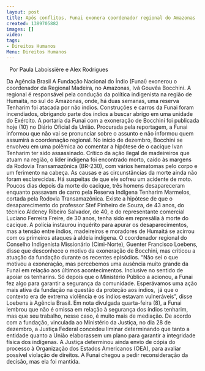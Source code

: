 ```yaml
---
layout: post
title: Após conflitos, Funai exonera coordenador regional do Amazonas
created: 1389705882
images: []
video: 
tags:
- Direitos Humanos
Menu: Direitos Humanos
---
```



 
Por Paula Laboissière e Alex Rodrigues

Da Agência Brasil
A Fundação Nacional do Índio (Funai) exonerou o coordenador da Regional Madeira, no Amazonas, Ivã Gouvêa Bocchini. A regional é responsável pela condução da política indigenista na região de Humaitá, no sul do Amazonas, onde, há duas semanas, uma reserva Tenharim foi atacada por não índios. Construções e carros da Funai foram incendiados, obrigando parte dos índios a buscar abrigo em uma unidade do Exército.
A portaria da Funai com a exoneração de Bocchini foi publicada hoje (10) no Diário Oficial da União. Procurada pela reportagem, a Funai informou que não vai se pronunciar sobre o assunto e não informou quem assumirá a coordenação regional.
No início de dezembro, Bocchini se envolveu em uma polêmica ao comentar a hipótese de o cacique Ivan Tenharim ter sido assassinado.
Crítico da ação ilegal de madeireiros que atuam na região, o líder indígena foi encontrado morto, caído às margens da Rodovia Transamazônica (BR-230), com vários hematomas pelo corpo e um ferimento na cabeça. As causas e as circunstâncias da morte ainda não foram esclarecidas. Há suspeitas de que ele sofreu um acidente de moto.
Poucos dias depois da morte do cacique, três homens desapareceram enquanto passavam de carro pela Reserva Indígena Tenharim Marmelos, cortada pela Rodovia Transamazônica.
Existe a hipótese de que o desaparecimento do professor Stef Pinheiro de Souza, de 43 anos, do técnico Aldeney Ribeiro Salvador, de 40, e do representante comercial Luciano Ferreira Freire, de 30 anos, tenha sido em represália à morte do cacique.
A polícia instaurou inquérito para apurar os desaparecimentos, mas a tensão entre índios, madeireiros e moradores de Humaitá se acirrou com os primeiros ataques à aldeia indígena.
O coordenador regional do Conselho Indigenista Missionário (Cimi-Norte), Guenter Francisco Loebens, disse que desconhece o motivo da exoneração de Bocchini, mas criticou a atuação da fundação durante os recentes episódios.
“Não sei o que motivou a exoneração, mas percebemos uma ausência muito grande da Funai em relação aos últimos acontecimentos. Inclusive no sentido de apoiar os tenharins. Só depois que o Ministério Público a acionou, a Funai fez algo para garantir a segurança da comunidade.
Esperávamos uma ação mais ativa da fundação na questão da proteção aos índios,  já que o contexto era de extrema violência e os índios estavam vulneráveis”, disse Loebens à Agência Brasil.
Em nota divulgada quarta-feira (8), a Funai lembrou que não é omissa em relação à segurança dos índios tenharim, mas que seu trabalho, nesse caso, é muito mais de mediação.
De acordo com a fundação, vinculada ao Ministério da Justiça, no dia 28 de dezembro, a Justiça Federal concedeu liminar determinando que tanto a entidade quanto a União elaborassem um plano para garantir a integridade física dos indígenas.
A Justiça determinou ainda envio de cópia do processo à Organização dos Estados Americanos (OEA), para avaliar possível violação de direitos. A Funai chegou a pedir reconsideração da decisão, mas ela foi mantida.
